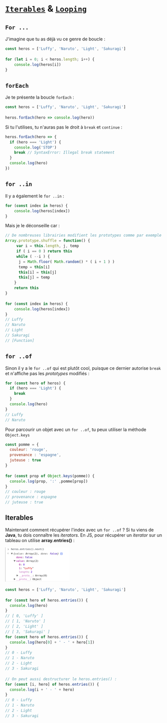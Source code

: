 # [`Iterables`](https://developer.mozilla.org/fr/docs/Web/JavaScript/Reference/Les_protocoles_iteration) & [`Looping`](https://developer.mozilla.org/fr/docs/Web/JavaScript/Guide/Boucles_et_it%C3%A9ration)

## ``For ...``

J'imagine que tu as déjà vu ce genre de boucle :
```js
const heros = ['Luffy', 'Naruto', 'Light', 'Sakuragi']

for (let i = 0; i < heros.length; i++) {
    console.log(heros[i])
}
```
## ``forEach``
Je te présente la boucle `forEach` :
```js
const heros = ['Luffy', 'Naruto', 'Light', 'Sakuragi']

heros.forEach(hero => console.log(hero))
```

Si tu l'utilises, tu n'auras pas le droit à ```break``` et ```continue``` :
```js
heros.forEach(hero => {
  if (hero === 'Light') {
    console.log('STOP')
    break // SyntaxError: Illegal break statement
  }
  console.log(hero) 
})
```
## ``for ..in``
Il y a également le ```for ..in``` :
```js
for (const index in heros) {
    console.log(heros[index])
}
```

Mais je le déconseille car : 
```js
// De nombreuses librairies modifient les prototypes comme par exemple ici :
Array.prototype.shuffle = function() {
     var i = this.length, j, temp
     if ( i == 0 ) return this
     while ( --i ) {
      j = Math.floor( Math.random() * ( i + 1 ) )
      temp = this[i]
      this[i] = this[j]
      this[j] = temp
    }
    return this
}

for (const index in heros) {
    console.log(heros[index])
}
// Luffy
// Naruto
// Light
// Sakuragi
// [Function]
```
## ``for ..of``
Sinon il y a le ```for ..of``` qui est plutôt cool, puisque ce dernier autorise ```break``` et n'affiche pas les *prototypes* modifiés :

```js
for (const hero of heros) {
  if (hero === 'Light') {
    break
  }
  console.log(hero)
}
// Luffy
// Naruto
```
Pour parcourir un objet avec un ```for ..of```, tu peux utiliser la méthode ```Object.keys```

```js
const pomme = {
  couleur: 'rouge',
  provenance : 'espagne',
  juteuse : true
}

for (const prop of Object.keys(pomme)) {
  console.log(prop, ':' ,pomme[prop])
}
// couleur : rouge
// provenance : espagne
// juteuse : true
```

## Iterables

Maintenant comment récupérer l'index avec un ```for ..of``` ?
Si tu viens de **Java**, tu dois connaître les *iterators*. En JS, pour récupérer un *iterator* sur un tableau on utilise **array.entries()** :

![Ce que nous donne l'iterator](iterable.png)

```js
const heros = ['Luffy', 'Naruto', 'Light', 'Sakuragi']

for (const hero of heros.entries()) {
  console.log(hero)
}
// [ 0, 'Luffy' ]
// [ 1, 'Naruto' ]
// [ 2, 'Light' ]
// [ 3, 'Sakuragi' ]
for (const hero of heros.entries()) {
  console.log(hero[0] + ' - ' + hero[1])
}
// 0 - Luffy
// 1 - Naruto
// 2 - Light
// 3 - Sakuragi

// On peut aussi destructurer le heros.entries() :
for (const [i, hero] of heros.entries()) {
  console.log(i + ' - ' + hero)
}
// 0 - Luffy
// 1 - Naruto
// 2 - Light
// 3 - Sakuragi
```
